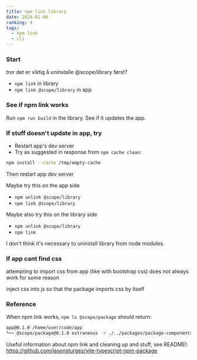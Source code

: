 ```yaml
---
title: npm link library
date: 2024-01-06
ranking: 4
tags:
  - npm link
  - cli
---
```

### Start

_tror_ det er viktig å uninstalle @scope/library først?

- `npm link` in library
- `npm link @scope/library` in app

### See if npm link works

Run `npm run build` in the library. See if it updates the app.


### If stuff doesn't update in app, try

- Restart app's dev server
- Try as suggested in response from `npm cache clean`:

```sh
npm install --cache /tmp/empty-cache
```
Then restart app dev server

Maybe try this on the app side

- `npm unlink @scope/library`
- `npm link @scope/library`

Maybe also try this on the library side

- `npm unlink @scope/library`
- `npm link`

I don't think it's necessary to uninstall library from node modules.

### If app cant find css

attempting to import css from app (like with bootstrap css) does not always work for some reason

inject css into js so that the package imports css by itself

### Reference

When npm link works, `npm ls @scope/package` should return:

```sh
app@0.1.0 /home/user/code/app
└── @scope/package@0.1.0 extraneous -> ./../packages/package-components-project

```


Useful information about npm link and cleaning up and stuff, see README!: https://github.com/jasonsturges/vite-typescript-npm-package
